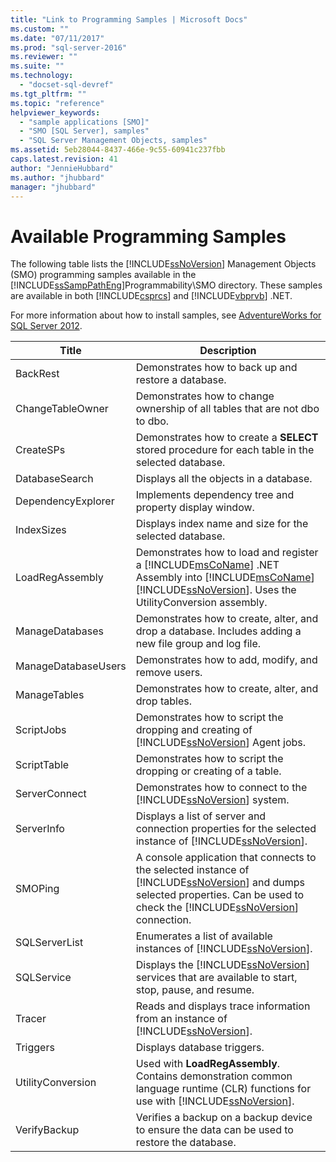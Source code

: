```yaml
---
title: "Link to Programming Samples | Microsoft Docs"
ms.custom: ""
ms.date: "07/11/2017"
ms.prod: "sql-server-2016"
ms.reviewer: ""
ms.suite: ""
ms.technology: 
  - "docset-sql-devref"
ms.tgt_pltfrm: ""
ms.topic: "reference"
helpviewer_keywords: 
  - "sample applications [SMO]"
  - "SMO [SQL Server], samples"
  - "SQL Server Management Objects, samples"
ms.assetid: 5eb28044-8437-466e-9c55-60941c237fbb
caps.latest.revision: 41
author: "JennieHubbard"
ms.author: "jhubbard"
manager: "jhubbard"
---
```

# Available Programming Samples
  The following table lists the [!INCLUDE[ssNoVersion](../../includes/ssnoversion-md.md)] Management Objects (SMO) programming samples available in the [!INCLUDE[ssSampPathEng](../../includes/sssamppatheng-md.md)]Programmability\SMO directory. These samples are available in both [!INCLUDE[csprcs](../../includes/csprcs-md.md)] and [!INCLUDE[vbprvb](../../includes/vbprvb-md.md)] .NET.  
  
 For more information about how to install samples, see [AdventureWorks for SQL Server 2012](http://msftdbprodsamples.codeplex.com/releases/view/55330).  
  
|Title|Description|  
|-----------|-----------------|  
|BackRest|Demonstrates how to back up and restore a database.|  
|ChangeTableOwner|Demonstrates how to change ownership of all tables that are not dbo to dbo.|  
|CreateSPs|Demonstrates how to create a **SELECT** stored procedure for each table in the selected database.|  
|DatabaseSearch|Displays all the objects in a database.|  
|DependencyExplorer|Implements dependency tree and property display window.|  
|IndexSizes|Displays index name and size for the selected database.|  
|LoadRegAssembly|Demonstrates how to load and register a [!INCLUDE[msCoName](../../includes/msconame-md.md)] .NET Assembly into [!INCLUDE[msCoName](../../includes/msconame-md.md)] [!INCLUDE[ssNoVersion](../../includes/ssnoversion-md.md)]. Uses the UtilityConversion assembly.|  
|ManageDatabases|Demonstrates how to create, alter, and drop a database. Includes adding a new file group and log file.|  
|ManageDatabaseUsers|Demonstrates how to add, modify, and remove users.|  
|ManageTables|Demonstrates how to create, alter, and drop tables.|  
|ScriptJobs|Demonstrates how to script the dropping and creating of [!INCLUDE[ssNoVersion](../../includes/ssnoversion-md.md)] Agent jobs.|  
|ScriptTable|Demonstrates how to script the dropping or creating of a table.|  
|ServerConnect|Demonstrates how to connect to the [!INCLUDE[ssNoVersion](../../includes/ssnoversion-md.md)] system.|  
|ServerInfo|Displays a list of server and connection properties for the selected instance of [!INCLUDE[ssNoVersion](../../includes/ssnoversion-md.md)].|  
|SMOPing|A console application that connects to the selected instance of [!INCLUDE[ssNoVersion](../../includes/ssnoversion-md.md)] and dumps selected properties. Can be used to check the [!INCLUDE[ssNoVersion](../../includes/ssnoversion-md.md)] connection.|  
|SQLServerList|Enumerates a list of available instances of [!INCLUDE[ssNoVersion](../../includes/ssnoversion-md.md)].|  
|SQLService|Displays the [!INCLUDE[ssNoVersion](../../includes/ssnoversion-md.md)] services that are available to start, stop, pause, and resume.|  
|Tracer|Reads and displays trace information from an instance of [!INCLUDE[ssNoVersion](../../includes/ssnoversion-md.md)].|  
|Triggers|Displays database triggers.|  
|UtilityConversion|Used with **LoadRegAssembly**. Contains demonstration common language runtime (CLR) functions for use with [!INCLUDE[ssNoVersion](../../includes/ssnoversion-md.md)].|  
|VerifyBackup|Verifies a backup on a backup device to ensure the data can be used to restore the database.|  
  
  

